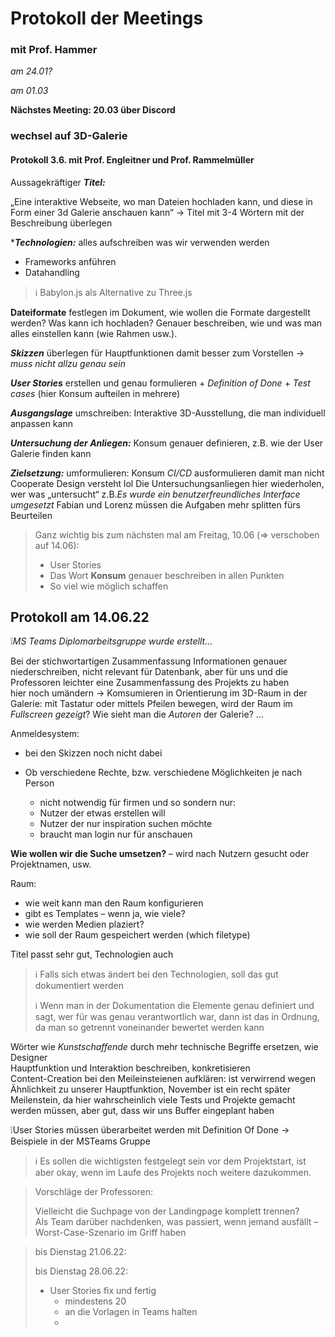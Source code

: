 # Protokoll der Meetings 

### mit Prof. Hammer

*am 24.01?*

*am 01.03*

**Nächstes Meeting: 20.03 über Discord**

### wechsel auf 3D-Galerie

#### Protokoll 3.6. mit Prof. Engleitner und Prof. Rammelmüller

Aussagekräftiger ***Titel:***

„Eine interaktive Webseite, wo man Dateien hochladen kann, und diese in Form einer 3d Galerie anschauen kann“ -> Titel mit 3-4 Wörtern mit der Beschreibung überlegen

****Technologien:*** alles aufschreiben was wir verwenden werden

- Frameworks anführen
- Datahandling

>ℹ️ Babylon.js als Alternative zu Three.js

**Dateiformate** festlegen im Dokument, wie wollen die Formate dargestellt werden?
Was kann ich hochladen? Genauer beschreiben, wie und was man alles einstellen kann (wie Rahmen usw.).

***Skizzen*** überlegen für Hauptfunktionen damit besser zum Vorstellen
-> *muss nicht allzu genau sein*

***User Stories*** erstellen und genau formulieren + *Definition of Done* + *Test cases* (hier Konsum aufteilen in mehrere)

***Ausgangslage*** umschreiben:
Interaktive 3D-Ausstellung, die man individuell anpassen kann

***Untersuchung der Anliegen:*** Konsum genauer definieren, z.B. wie der User Galerie finden kann

***Zielsetzung:*** umformulieren: Konsum
*CI/CD* ausformulieren damit man nicht Cooperate Design versteht lol
Die Untersuchungsanliegen hier wiederholen, wer was „untersucht“
z.B.*Es wurde ein benutzerfreundliches Interface umgesetzt*
Fabian und Lorenz müssen die Aufgaben mehr splitten fürs Beurteilen

> Ganz wichtig bis zum nächsten mal am Freitag, 10.06 (=> verschoben auf 14.06):
>
> - User Stories
> - Das Wort **Konsum** genauer beschreiben in allen Punkten
> - So viel wie möglich schaffen

## Protokoll am 14.06.22

❕*MS Teams Diplomarbeitsgruppe wurde erstellt...*

Bei der stichwortartigen Zusammenfassung Informationen genauer niederschreiben, nicht relevant für Datenbank, aber für uns und die Professoren leichter eine Zusammenfassung des Projekts zu haben</br>
hier noch umändern -> Komsumieren in Orientierung im 3D-Raum in der Galerie: mit Tastatur oder mittels Pfeilen bewegen, wird der Raum im *Fullscreen gezeigt*? Wie sieht man die *Autoren* der Galerie? ...

Anmeldesystem:

- bei den Skizzen noch nicht dabei
- Ob verschiedene Rechte, bzw. verschiedene Möglichkeiten je nach Person

  - nicht notwendig für firmen und so sondern nur:
  - Nutzer der etwas erstellen will
  - Nutzer der nur inspiration suchen möchte
  - braucht man login nur für anschauen

**Wie wollen wir die Suche umsetzen?** – wird nach Nutzern gesucht oder Projektnamen, usw.

Raum:

- wie weit kann man den Raum konfigurieren
- gibt es Templates – wenn ja, wie viele?
- wie werden Medien plaziert?
- wie soll der Raum gespeichert werden (which filetype)

Titel passt sehr gut, Technologien auch
>ℹ️ Falls sich etwas ändert bei den Technologien, soll das gut dokumentiert werden
>
>ℹ️ Wenn man in der Dokumentation die Elemente genau definiert und sagt, wer für was genau verantwortlich war, dann ist das in Ordnung, da man so getrennt voneinander bewertet werden kann

Wörter wie *Kunstschaffende* durch mehr technische Begriffe ersetzen, wie Designer</br>
Hauptfunktion und Interaktion beschreiben, konkretisieren</br>
Content-Creation bei den Meileinsteienen aufklären: ist verwirrend wegen Ähnlichkeit zu unserer Hauptfunktion, November ist ein recht später Meilenstein, da hier wahrscheinlich viele Tests und Projekte gemacht werden müssen, aber gut, dass wir uns Buffer eingeplant haben

❕User Stories müssen überarbeitet werden mit Definition Of Done -> Beispiele in der MSTeams Gruppe
>ℹ️ Es sollen die wichtigsten festgelegt sein vor dem Projektstart, ist aber okay, wenn im Laufe des Projekts noch weitere dazukommen.

> Vorschläge der Professoren:
>
>Vielleicht die Suchpage von der Landingpage komplett trennen? </br>
> Als Team darüber nachdenken, was passiert, wenn jemand ausfällt – Worst-Case-Szenario im Griff haben


>bis Dienstag 21.06.22:
>
>bis Dienstag 28.06.22:
>
> - User Stories fix und fertig
>   - mindestens 20
>   - an die Vorlagen in Teams halten
>   - 